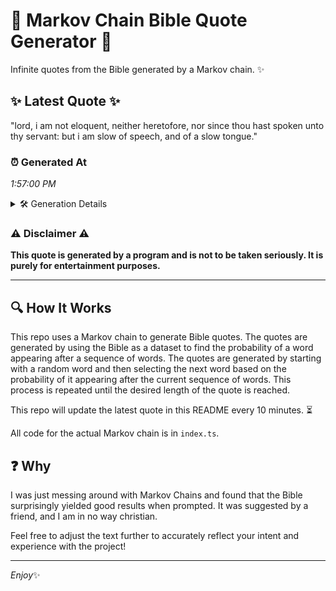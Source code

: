 # 📖 Markov Chain Bible Quote Generator 📖

Infinite quotes from the Bible generated by a Markov chain. ✨

## ✨ Latest Quote ✨
"lord, i am not eloquent, neither heretofore, nor since thou hast spoken unto thy servant: but i am slow of speech, and of a slow tongue."

### ⏰ Generated At
*1:57:00 PM*

<details>
    <summary>🛠️ Generation Details</summary>
    <p>
        <strong>🌱 Seed:</strong> lord,<br>
        <strong>🔄 Iterations:</strong> 25<br>
        <strong>📜 Context History:</strong><br>[ lord, ]: i<br>[ lord,, i ]: am<br>[ lord,, i, am ]: not<br>[ lord,, i, am, not ]: eloquent,<br>[ lord,, i, am, not, eloquent, ]: neither<br>[ lord,, i, am, not, eloquent,, neither ]: heretofore,<br>[ i, am, not, eloquent,, neither, heretofore, ]: nor<br>[ am, not, eloquent,, neither, heretofore,, nor ]: since<br>[ not, eloquent,, neither, heretofore,, nor, since ]: thou<br>[ eloquent,, neither, heretofore,, nor, since, thou ]: hast<br>[ neither, heretofore,, nor, since, thou, hast ]: spoken<br>[ heretofore,, nor, since, thou, hast, spoken ]: unto<br>[ nor, since, thou, hast, spoken, unto ]: thy<br>[ since, thou, hast, spoken, unto, thy ]: servant:<br>[ thou, hast, spoken, unto, thy, servant: ]: but<br>[ hast, spoken, unto, thy, servant:, but ]: i<br>[ spoken, unto, thy, servant:, but, i ]: am<br>[ unto, thy, servant:, but, i, am ]: slow<br>[ thy, servant:, but, i, am, slow ]: of<br>[ servant:, but, i, am, slow, of ]: speech,<br>[ but, i, am, slow, of, speech, ]: and<br>[ i, am, slow, of, speech,, and ]: of<br>[ am, slow, of, speech,, and, of ]: a<br>[ slow, of, speech,, and, of, a ]: slow<br>[ of, speech,, and, of, a, slow ]: tongue.<br>
    </p>
</details>

### ⚠️ Disclaimer ⚠️
**This quote is generated by a program and is not to be taken seriously. It is purely for entertainment purposes.**

---

## 🔍 How It Works

This repo uses a Markov chain to generate Bible quotes. The quotes are generated by using the Bible as a dataset to find the probability of a word appearing after a sequence of words. The quotes are generated by starting with a random word and then selecting the next word based on the probability of it appearing after the current sequence of words. This process is repeated until the desired length of the quote is reached.

This repo will update the latest quote in this README every 10 minutes. ⏳

All code for the actual Markov chain is in `index.ts`.

## ❓ Why

I was just messing around with Markov Chains and found that the Bible surprisingly yielded good results when prompted. 
It was suggested by a friend, and I am in no way christian.

Feel free to adjust the text further to accurately reflect your intent and experience with the project!

---

*Enjoy*✨
